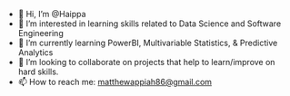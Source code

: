 - 👋 Hi, I’m @Haippa
- 👀 I’m interested in learning skills related to Data Science and Software Engineering
- 🌱 I’m currently learning PowerBI, Multivariable Statistics, & Predictive Analytics
- 💞️ I’m looking to collaborate on projects that help to learn/improve on hard skills.
- 📫 How to reach me: matthewappiah86@gmail.com

<!---
Haippa/Haippa is a ✨ special ✨ repository because its `README.md` (this file) appears on your GitHub profile.
You can click the Preview link to take a look at your changes.
--->
